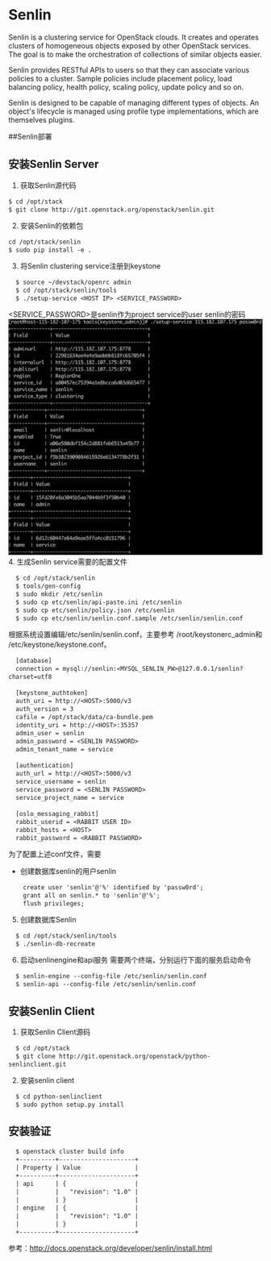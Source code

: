 # Senlin
Senlin is a clustering service for OpenStack clouds. It creates and operates clusters of homogeneous objects exposed by other OpenStack services. The goal is to make the orchestration of collections of similar objects easier.

Senlin provides RESTful APIs to users so that they can associate various policies to a cluster. Sample policies include placement policy, load balancing policy, health policy, scaling policy, update policy and so on.

Senlin is designed to be capable of managing different types of objects. An object's lifecycle is managed using profile type implementations, which are themselves plugins.

##Senlin部署



安装Senlin Server
---------

1. 获取Senlin源代码
```
$ cd /opt/stack
$ git clone http://git.openstack.org/openstack/senlin.git
```
2. 安装Senlin的依赖包
```
cd /opt/stack/senlin
$ sudo pip install -e .
```
3. 将Senlin clustering service注册到keystone
```
  $ source ~/devstack/openrc admin
  $ cd /opt/stack/senlin/tools
  $ ./setup-service <HOST IP> <SERVICE_PASSWORD>
```
<SERVICE_PASSWORD>是senlin作为project service的user senlin的密码
![](setup_service_senlin.png)
4. 生成Senlin service需要的配置文件
```
  $ cd /opt/stack/senlin
  $ tools/gen-config
  $ sudo mkdir /etc/senlin
  $ sudo cp etc/senlin/api-paste.ini /etc/senlin
  $ sudo cp etc/senlin/policy.json /etc/senlin
  $ sudo cp etc/senlin/senlin.conf.sample /etc/senlin/senlin.conf
```
根据系统设置编辑/etc/senlin/senlin.conf，主要参考 /root/keystonerc_admin和 /etc/keystone/keystone.conf。
```
  [database]
  connection = mysql://senlin:<MYSQL_SENLIN_PW>@127.0.0.1/senlin?charset=utf8

  [keystone_authtoken]
  auth_uri = http://<HOST>:5000/v3
  auth_version = 3
  cafile = /opt/stack/data/ca-bundle.pem
  identity_uri = http://<HOST>:35357
  admin_user = senlin
  admin_password = <SENLIN PASSWORD>
  admin_tenant_name = service

  [authentication]
  auth_url = http://<HOST>:5000/v3
  service_username = senlin
  service_password = <SENLIN PASSWORD>
  service_project_name = service

  [oslo_messaging_rabbit]
  rabbit_userid = <RABBIT USER ID>
  rabbit_hosts = <HOST>
  rabbit_password = <RABBIT PASSWORD>
```  
为了配置上述conf文件，需要
* 创建数据库senlin的用户senlin
```
    create user 'senlin'@'%' identified by 'passw0rd';
    grant all on senlin.* to 'senlin'@'%';
    flush privileges;
```
 



5. 创建数据库Senlin
```
  $ cd /opt/stack/senlin/tools
  $ ./senlin-db-recreate
```
6. 启动senlinengine和api服务
需要两个终端，分别运行下面的服务启动命令
```
  $ senlin-engine --config-file /etc/senlin/senlin.conf
  $ senlin-api --config-file /etc/senlin/senlin.conf
```
安装Senlin Client
----------------

1. 获取Senlin Client源码
```
  $ cd /opt/stack
  $ git clone http://git.openstack.org/openstack/python-senlinclient.git
```
2. 安装senlin client
```
  $ cd python-senlinclient
  $ sudo python setup.py install
```
安装验证
------
```
  $ openstack cluster build info
  +----------+---------------------+
  | Property | Value               |
  +----------+---------------------+
  | api      | {                   |
  |          |   "revision": "1.0" |
  |          | }                   |
  | engine   | {                   |
  |          |   "revision": "1.0" |
  |          | }                   |
  +----------+---------------------+
```





参考：http://docs.openstack.org/developer/senlin/install.html
